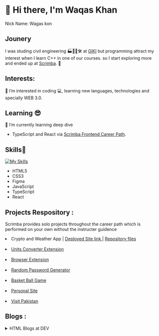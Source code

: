 # 👋 Hi there, I'm Waqas Khan 
Nick Name: Wagas kon
## Jounery
I was studing civil engineering 🏭👨‍🔧🛠 at [GIKI](https://giki.edu.pk/) but programming attract my interest when I learn C++ in one of our courses. so I start exploring more and ended up at [Scrimba](scrimba.com). 🔀

## Interests:
👀 I’m interested in coding :computer:, learning new languages, technologies and specially WEB 3.0.

## Learning :sunglasses: 
🌱 I’m currently learning deep dive 
- TypeScript and React via [Scrimba Frontend Career Path](https://scrimba.com/learn/frontend).  
<!-- - Solidity, NFT Smart Contract, Dapp, Web 3.0 and MetaVerse from [@MoralisWeb3](https://docs.moralis.io/introduction/readme) and [@alchemyplatform](https://docs.alchemy.com/alchemy/road-to-web3/welcome-to-the-road-to-web3). -->

## Skills:muscle: 

[![My Skills](https://skillicons.dev/icons?i=html,css,figma,js,typescript,react)](https://skillicons.dev)
- HTML5
- CSS3
- Figma 
- JavaScript 
- TypeScript
- React 

## Projects Respository : 
<!-- <details>
    <summary>Frontend Scrimba Solo Projects:</summary> -->

  <p> Scrimba provides solo projects throughout the career path which is performed on your own without the instructer guidence</p>
  <nav class="list" >
  <li>Crypto and Weather App | <a href='https://wagaskon.github.io/Crypto-and-Weather-App-as-Extension/'>  Deployed Site link </a> | <a href='https://github.com/wagaskon/Crypto-and-Weather-App-as-Extension'> Repository files</a></li><br>

  <nav class="list" >
  <li><a href='https://github.com/wagaskon/Unit-Converter-Externsion'>Units Converter Extension</a></li><br>

  <li><a href='https://github.com/wagaskon/Browser-Extension'>Browser Extension</a></li><br>

  <li><a href='https://github.com/wagaskon/Random-Password-Generator'>Random Password Generator</a></li><br>
  <li><a  href='https://github.com/wagaskon/Basket-Ball-Game'>Basket Ball Game</a></li><br>

  <li><a  href='https://github.com/wagaskon/personal-site'>Personal Site</a></li><br>
  <li><a  href='https://github.com/wagaskon/Visit-Pakistan'>Visit Pakistan</a><br>
  
  
  </nav>        
</details>

## Blogs : 

<details>
    <summary>HTML Blogs at DEV</summary>
    <p>DEV is a community of software developers getting together to help one another out. The software industry relies on collaboration and networked learning.</p>
           
<nav>
<li><a  href='https://dev.to/waqaskhan/html-tags-abbrmapareaaside-oa5'>HTML tags: Most beginner does not Know( Part 1)</a></li><br>
<li><a  href='https://dev.to/waqaskhan/html-audio-explained-3jbd'>HTML tags: Most beginner does not Know ( Part 2)</a></li><br>
<li><a  href='https://dev.to/waqaskhan/html-tags-most-beginner-does-not-know-part-3-44ae'>HTML tags: Most beginner does not Know( Part 3)</a></li><br>
 
</nav>        
</details>


<!-- ## Cerificates and Awards

## Portfolio Link -->
